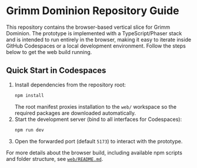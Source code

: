 # Grimm Dominion Repository Guide

This repository contains the browser-based vertical slice for Grimm Dominion. The prototype is
implemented with a TypeScript/Phaser stack and is intended to run entirely in the browser, making it
easy to iterate inside GitHub Codespaces or a local development environment. Follow the steps below
to get the web build running.

## Quick Start in Codespaces
1. Install dependencies from the repository root:
   ```bash
   npm install
   ```
   The root manifest proxies installation to the `web/` workspace so the required packages are
   downloaded automatically.
2. Start the development server (bind to all interfaces for Codespaces):
   ```bash
   npm run dev
   ```
3. Open the forwarded port (default `5173`) to interact with the prototype.

For more details about the browser build, including available npm scripts and folder structure, see
[`web/README.md`](web/README.md).

